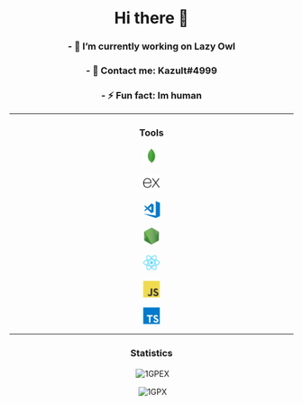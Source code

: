 <!--
**1GPEX/1GPEX** is a ✨ _special_ ✨ repository because its `README.md` (this file) appears on your GitHub profile.

Here are some ideas to get you started:

- 🔭 I’m currently working on ...
- 🌱 I’m currently learning ...
- 👯 I’m looking to collaborate on ...
- 🤔 I’m looking for help with ...
- 💬 Ask me about ...
- 📫 How to reach me: ...
- 😄 Pronouns: ...
- ⚡ Fun fact: ...
-->
<br />

<h1 align="center">Hi there 👋</h1>

<h3 align="center">- 🔭 I’m currently working on Lazy Owl
<h3 align="center">- 💬 Contact me: Kazult#4999
<h3 align="center">- ⚡ Fun fact: Im human

<hr>
<h3 align="center">Tools</h3>
<p align="center"> <code><img height="30" src="https://github.com/devicons/devicon/blob/master/icons/mongodb/mongodb-original.svg"></code>
<p align="center"> <code><img height="30" src="https://github.com/devicons/devicon/blob/master/icons/express/express-original.svg"></code>
<p align="center"> <code><img height="30" src="https://raw.githubusercontent.com/github/explore/80688e429a7d4ef2fca1e82350fe8e3517d3494d/topics/visual-studio-code/visual-studio-code.png"></code>
<p align="center"> <code><img height="30" src="https://raw.githubusercontent.com/github/explore/80688e429a7d4ef2fca1e82350fe8e3517d3494d/topics/nodejs/nodejs.png"></code>
<p align="center"> <code><img height="30" src="https://raw.githubusercontent.com/devicons/devicon/master/icons/react/react-original.svg"></code>
<p align="center"> <code><img height="30" src="https://raw.githubusercontent.com/devicons/devicon/master/icons/javascript/javascript-original.svg"></code>
<p align="center"> <code><img height="30" src="https://raw.githubusercontent.com/devicons/devicon/master/icons/typescript/typescript-original.svg"></code>
<hr>

<h3 align="center">Statistics</h3>
<p align="center">&nbsp;<img align="center" src="https://github-readme-stats.vercel.app/api?username=1GPEX&show_icons=true&theme=dracula" alt="1GPEX" /></p>
<p align="center">&nbsp;<img align="center" src="https://github-readme-stats.vercel.app/api/top-langs?username=1GPEX&show_icons=true&theme=dracula&layout=compact" alt="1GPX" /></p>
